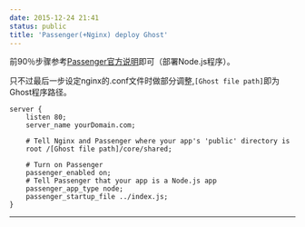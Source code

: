 ```yaml
---
date: 2015-12-24 21:41
status: public
title: 'Passenger(+Nginx) deploy Ghost'
---
```


前90％步骤参考[Passenger官方说明](https://www.phusionpassenger.com/library/walkthroughs/deploy/)即可（部署Node.js程序）。

只不过最后一步设定nginx的.conf文件时做部分调整,`[Ghost file path]`即为Ghost程序路径。

```
server {
    listen 80;
    server_name yourDomain.com;

    # Tell Nginx and Passenger where your app's 'public' directory is
    root /[Ghost file path]/core/shared;

    # Turn on Passenger
    passenger_enabled on;
    # Tell Passenger that your app is a Node.js app
    passenger_app_type node;
    passenger_startup_file ../index.js;
}
```

------